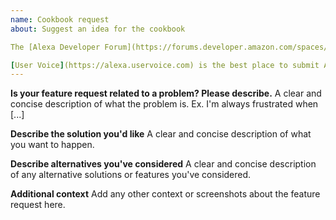 ```yaml
---
name: Cookbook request
about: Suggest an idea for the cookbook

The [Alexa Developer Forum](https://forums.developer.amazon.com/spaces/23/Alexa+Skills+Kit.html) would be the best source for general help.

[User Voice](https://alexa.uservoice.com) is the best place to submit Alexa Skills Kit feature requests.
---
```


**Is your feature request related to a problem? Please describe.**
A clear and concise description of what the problem is. Ex. I'm always frustrated when [...]

**Describe the solution you'd like**
A clear and concise description of what you want to happen.

**Describe alternatives you've considered**
A clear and concise description of any alternative solutions or features you've considered.

**Additional context**
Add any other context or screenshots about the feature request here.